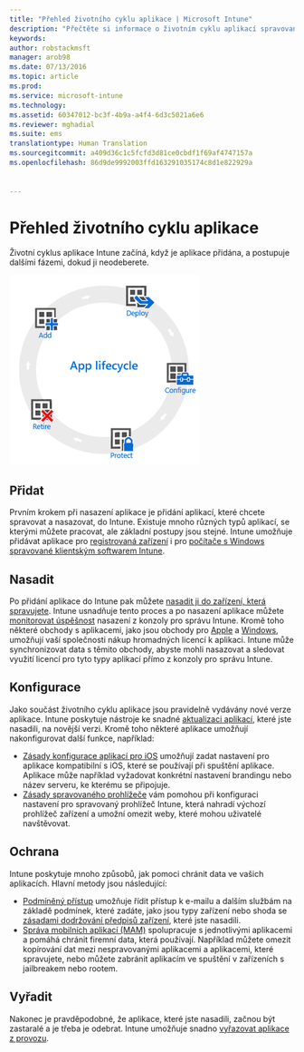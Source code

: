 ```yaml
---
title: "Přehled životního cyklu aplikace | Microsoft Intune"
description: "Přečtěte si informace o životním cyklu aplikací spravovaných pomocí Intune od jejich přidávání po jejich případné vyřazení z provozu."
keywords: 
author: robstackmsft
manager: arob98
ms.date: 07/13/2016
ms.topic: article
ms.prod: 
ms.service: microsoft-intune
ms.technology: 
ms.assetid: 60347012-bc3f-4b9a-a4f4-6d3c5021a6e6
ms.reviewer: mghadial
ms.suite: ems
translationtype: Human Translation
ms.sourcegitcommit: a409d36c1c5fcfd3d81ce0cbdf1f69af4747157a
ms.openlocfilehash: 86d9de9992003ffd163291035174c8d1e822929a


---
```


# Přehled životního cyklu aplikace

Životní cyklus aplikace Intune začíná, když je aplikace přidána, a postupuje dalšími fázemi, dokud ji neodeberete.

![Životní cyklus aplikace](./media/app-lifecycle.png "the Intune app lifecycle")

## Přidat

Prvním krokem při nasazení aplikace je přidání aplikací, které chcete spravovat a nasazovat, do Intune. Existuje mnoho různých typů aplikací, se kterými můžete pracovat, ale základní postupy jsou stejné. Intune umožňuje přidávat aplikace pro [registrovaná zařízení](add-apps-for-mobile-devices-in-microsoft-intune.md) i pro [počítače s Windows spravované klientským softwarem Intune](add-apps-for-windows-pcs-in-microsoft-intune.md).

## Nasadit

Po přidání aplikace do Intune pak můžete [nasadit ji do zařízení, která spravujete](deploy-apps.md). Intune usnadňuje tento proces a po nasazení aplikace můžete [monitorovat úspěšnost](monitor-apps-in-microsoft-intune.md) nasazení z konzoly pro správu Intune. Kromě toho některé obchody s aplikacemi, jako jsou obchody pro [Apple](manage-ios-apps-you-purchased-through-a-volume-purchase-program-with-microsoft-intune.md) a [Windows](manage-apps-you-purchased-from-the-windows-store-for-business-with-microsoft-intune.md), umožňují vaší společnosti nákup hromadných licencí k aplikaci. Intune může synchronizovat data s těmito obchody, abyste mohli nasazovat a sledovat využití licencí pro tyto typy aplikací přímo z konzoly pro správu Intune.

## Konfigurace

Jako součást životního cyklu aplikace jsou pravidelně vydávány nové verze aplikace. Intune poskytuje nástroje ke snadné [aktualizaci aplikací](update-apps-using-microsoft-intune.md), které jste nasadili, na novější verzi. Kromě toho některé aplikace umožňují nakonfigurovat další funkce, například:
- [Zásady konfigurace aplikací pro iOS](configure-ios-apps-with-mobile-app-configuration-policies-in-microsoft-intune.md) umožňují zadat nastavení pro aplikace kompatibilní s iOS, které se používají při spuštění aplikace. Aplikace může například vyžadovat konkrétní nastavení brandingu nebo název serveru, ke kterému se připojuje.
- [Zásady spravovaného prohlížeče](manage-internet-access-using-managed-browser-policies.md) vám pomohou při konfiguraci nastavení pro spravovaný prohlížeč Intune, která nahradí výchozí prohlížeč zařízení a umožní omezit weby, které mohou uživatelé navštěvovat.

## Ochrana

Intune poskytuje mnoho způsobů, jak pomoci chránit data ve vašich aplikacích. Hlavní metody jsou následující:
- [Podmíněný přístup](restrict-access-to-email-and-o365-services-with-microsoft-intune.md) umožňuje řídit přístup k e-mailu a dalším službám na základě podmínek, které zadáte, jako jsou typy zařízení nebo shoda se [zásadami dodržování předpisů zařízení](introduction-to-device-compliance-policies-in-microsoft-intune.md), které jste nasadili.
- [Správa mobilních aplikací (MAM)](protect-app-data-using-mobile-app-management-policies-with-microsoft-intune.md) spolupracuje s jednotlivými aplikacemi a pomáhá chránit firemní data, která používají. Například můžete omezit kopírování dat mezi nespravovanými aplikacemi a aplikacemi, které spravujete, nebo můžete zabránit aplikacím ve spuštění v zařízeních s jailbreakem nebo rootem.

## Vyřadit

Nakonec je pravděpodobné, že aplikace, které jste nasadili, začnou být zastaralé a je třeba je odebrat. Intune umožňuje snadno [vyřazovat aplikace z provozu](retire-apps-using-microsoft-intune.md).



<!--HONumber=Jul16_HO3-->


